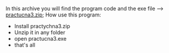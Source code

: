 In this archive you will find the program code and the exe file -->
[practucna3.zip](https://github.com/VladosGameDev/practychna3/files/10020604/practucna3.zip);
How use this program:
- Install practychna3.zip
- Unzip it in any folder
- open practucna3.exe
- that's all
